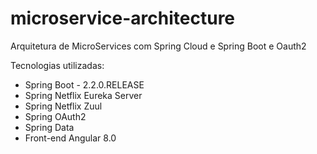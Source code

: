 # microservice-architecture
Arquitetura de MicroServices com Spring Cloud e Spring Boot e Oauth2

Tecnologias utilizadas:
 - Spring Boot - 2.2.0.RELEASE
 - Spring Netflix Eureka Server
 - Spring Netflix Zuul
 - Spring OAuth2
 - Spring Data
 - Front-end Angular 8.0


